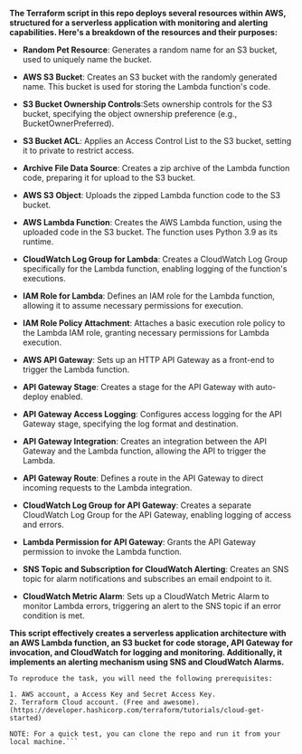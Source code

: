 
**The Terraform script in this repo deploys several resources within AWS, structured for a serverless application with monitoring and alerting capabilities. Here's a breakdown of the resources and their purposes:**

* **Random Pet Resource**: Generates a random name for an S3 bucket, used to uniquely name the bucket.

* **AWS S3 Bucket**: Creates an S3 bucket with the randomly generated name. This bucket is used for storing the Lambda function's code.

* **S3 Bucket Ownership Controls**:Sets ownership controls for the S3 bucket, specifying the object ownership preference (e.g., BucketOwnerPreferred).

* **S3 Bucket ACL**: Applies an Access Control List to the S3 bucket, setting it to private to restrict access.

* **Archive File Data Source**: Creates a zip archive of the Lambda function code, preparing it for upload to the S3 bucket.

* **AWS S3 Object**: Uploads the zipped Lambda function code to the S3 bucket. 

* **AWS Lambda Function**: Creates the AWS Lambda function, using the uploaded code in the S3 bucket. The function uses Python 3.9 as its runtime.

* **CloudWatch Log Group for Lambda**: Creates a CloudWatch Log Group specifically for the Lambda function, enabling logging of the function's executions.

* **IAM Role for Lambda**: Defines an IAM role for the Lambda function, allowing it to assume necessary permissions for execution.

* **IAM Role Policy Attachment**: Attaches a basic execution role policy to the Lambda IAM role, granting necessary permissions for Lambda execution.

* **AWS API Gateway**: Sets up an HTTP API Gateway as a front-end to trigger the Lambda function.

* **API Gateway Stage**: Creates a stage for the API Gateway with auto-deploy enabled.

* **API Gateway Access Logging**: Configures access logging for the API Gateway stage, specifying the log format and destination.

* **API Gateway Integration**: Creates an integration between the API Gateway and the Lambda function, allowing the API to trigger the Lambda.

* **API Gateway Route**: Defines a route in the API Gateway to direct incoming requests to the Lambda integration.

* **CloudWatch Log Group for API Gateway**: Creates a separate CloudWatch Log Group for the API Gateway, enabling logging of access and errors.

* **Lambda Permission for API Gateway**: Grants the API Gateway permission to invoke the Lambda function.

* **SNS Topic and Subscription for CloudWatch Alerting**: Creates an SNS topic for alarm notifications and subscribes an email endpoint to it.

* **CloudWatch Metric Alarm**: Sets up a CloudWatch Metric Alarm to monitor Lambda errors, triggering an alert to the SNS topic if an error condition is met.

**This script effectively creates a serverless application architecture with an AWS Lambda function, an S3 bucket for code storage, API Gateway for invocation, and CloudWatch for logging and monitoring. Additionally, it implements an alerting mechanism using SNS and CloudWatch Alarms.**

```
To reproduce the task, you will need the following prerequisites:

1. AWS account, a Access Key and Secret Access Key.
2. Terraform Cloud account. (Free and awesome). (https://developer.hashicorp.com/terraform/tutorials/cloud-get-started)

NOTE: For a quick test, you can clone the repo and run it from your local machine.```

